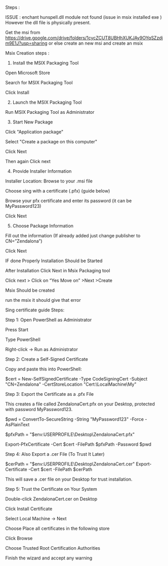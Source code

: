 Steps :  


ISSUE : enchant hunspell.dll  module not found (issue in msix installed exe )  However the dll file is physically present.

Get the msi  from  https://drive.google.com/drive/folders/1cycZCUT8UBHhXUKJAy9OYqSZzdjm9E1J?usp=sharing
or else create an new msi  and create an msix 

Msix Creation steps :

1. Install the MSIX Packaging Tool 

Open Microsoft Store 

Search for MSIX Packaging Tool 

Click Install 

 

2. Launch the MSIX Packaging Tool 

Run MSIX Packaging Tool as Administrator 

3. Start New Package 

Click "Application package" 

Select "Create a package on this computer" 

Click Next 

Then again Click next 

4. Provide Installer Information 

Installer Location: Browse to your .msi file 

Choose  sing with a certificate  (.pfx)   (guide below)

Browse your pfx certificate  and enter its password  (it can be MyPassword123) 

Click Next 

5. Choose Package Information 

Fill out the information (If already added just change publisher to CN=”Zendalona”) 

Click Next 

IF done Properly Installation Should be Started 

After Installation Click Next in Msix Packaging tool 

Click next  >  Click on “Yes Move on” >Next  >Create  

Msix Should be created 



run the msix it should give that error



Sing certificate guide 
Steps: 

 
Step 1: Open PowerShell as Administrator 

Press Start 

Type PowerShell 

Right-click → Run as Administrator 

Step 2: Create a Self-Signed Certificate 

Copy and paste this into PowerShell: 

$cert = New-SelfSignedCertificate -Type CodeSigningCert -Subject "CN=Zendalona" -CertStoreLocation "Cert:\LocalMachine\My" 
 
Step 3: Export the Certificate as a .pfx File 
 
This creates a file called ZendalonaCert.pfx on your Desktop, protected with password MyPassword123. 
  
$pwd = ConvertTo-SecureString -String "MyPassword123" -Force -AsPlainText 

$pfxPath = "$env:USERPROFILE\Desktop\ZendalonaCert.pfx" 

Export-PfxCertificate -Cert $cert -FilePath $pfxPath -Password $pwd 
 
Step 4: Also Export a .cer File (To Trust It Later) 

$cerPath = "$env:USERPROFILE\Desktop\ZendalonaCert.cer" 
Export-Certificate -Cert $cert -FilePath $cerPath 
 

This will save a .cer file on your Desktop for trust installation. 

 
 
 Step 5: Trust the Certificate on Your System 

Double-click ZendalonaCert.cer on Desktop 

Click Install Certificate 

Select Local Machine → Next 

Choose Place all certificates in the following store 

Click Browse 

Choose Trusted Root Certification Authorities 

Finish the wizard and accept any warning 
